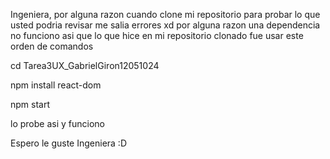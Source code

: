 Ingeniera, por alguna razon cuando clone mi repositorio para probar lo que usted podria revisar me salia errores xd
por alguna razon una dependencia no funciono asi que lo que hice en mi repositorio clonado fue usar este orden de comandos

cd Tarea3UX_GabrielGiron12051024

 npm install react-dom
 
 npm start

lo probe asi y funciono

Espero le guste Ingeniera :D